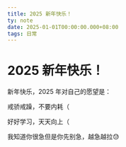 ```yaml
---
title: 2025 新年快乐！
ty: note
date: 2025-01-01T00:00:00.000+08:00
tags: 日常
---
```

# 2025 新年快乐！

新年快乐，2025 年对自己的愿望是：

戒骄戒躁，不要内耗（

好好学习，天天向上（

我知道你很急但是你先别急，越急越拉😓
